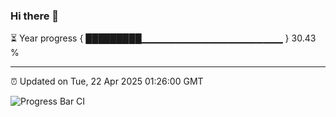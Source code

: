 ### Hi there 👋

⏳ Year progress { █████████▁▁▁▁▁▁▁▁▁▁▁▁▁▁▁▁▁▁▁▁▁ } 30.43 %

---

⏰ Updated on Tue, 22 Apr 2025 01:26:00 GMT

![Progress Bar CI](https://github.com/liununu/liununu/workflows/Progress%20Bar%20CI/badge.svg)
